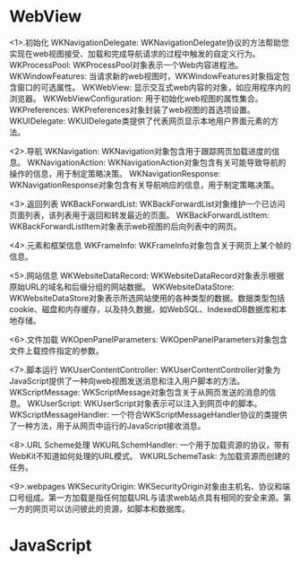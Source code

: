 # WebView
<1>.初始化
WKNavigationDelegate: WKNavigationDelegate协议的方法帮助您实现在web视图接受、加载和完成导航请求的过程中触发的自定义行为。
WKProcessPool: WKProcessPool对象表示一个Web内容进程池。
WKWindowFeatures: 当请求新的web视图时，WKWindowFeatures对象指定包含窗口的可选属性。
WKWebView: 显示交互式web内容的对象，如应用程序内的浏览器。
WKWebViewConfiguration: 用于初始化web视图的属性集合。
WKPreferences: WKPreferences对象封装了web视图的首选项设置。
WKUIDelegate: WKUIDelegate类提供了代表网页显示本地用户界面元素的方法。

<2>.导航
WKNavigation: WKNavigation对象包含用于跟踪网页加载进度的信息。
WKNavigationAction: WKNavigationAction对象包含有关可能导致导航的操作的信息，用于制定策略决策。
WKNavigationResponse: WKNavigationResponse对象包含有关导航响应的信息，用于制定策略决策。

<3>.返回列表 
WKBackForwardList: WKBackForwardList对象维护一个已访问页面列表，该列表用于返回和转发最近的页面。
WKBackForwardListItem: WKBackForwardListItem对象表示web视图的后向列表中的网页。

<4>.元素和框架信息
WKFrameInfo: WKFrameInfo对象包含关于网页上某个帧的信息。

<5>.网站信息 
WKWebsiteDataRecord: WKWebsiteDataRecord对象表示根据原始URL的域名和后缀分组的网站数据。
WKWebsiteDataStore: WKWebsiteDataStore对象表示所选网站使用的各种类型的数据。数据类型包括cookie、磁盘和内存缓存，以及持久数据，如WebSQL、IndexedDB数据库和本地存储。

<6>.文件加载
WKOpenPanelParameters: WKOpenPanelParameters对象包含文件上载控件指定的参数。

<7>.脚本运行
WKUserContentController: WKUserContentController对象为JavaScript提供了一种向web视图发送消息和注入用户脚本的方法。
WKScriptMessage: WKScriptMessage对象包含关于从网页发送的消息的信息。
WKUserScript: WKUserScript对象表示可以注入到网页中的脚本。
WKScriptMessageHandler: 一个符合WKScriptMessageHandler协议的类提供了一种方法，用于从网页中运行的JavaScript接收消息。

<8>.URL Scheme处理
WKURLSchemHandler: 一个用于加载资源的协议，带有WebKit不知道如何处理的URL模式。
WKURLSchemeTask: 为加载资源而创建的任务。

<9>.webpages 
WKSecurityOrigin: WKSecurityOrigin对象由主机名、协议和端口号组成。第一方加载是指任何加载URL与请求web站点具有相同的安全来源。第一方的网页可以访问彼此的资源，如脚本和数据库。


# JavaScript

















